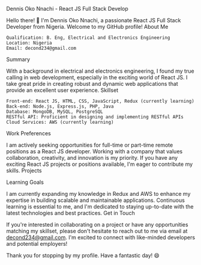 Dennis Oko Nnachi - React JS Full Stack Develop

Hello there! 👋 I'm Dennis Oko Nnachi, a passionate React JS Full Stack Developer from Nigeria. Welcome to my GitHub profile!
About Me

    Qualification: B. Eng, Electrical and Electronics Engineering
    Location: Nigeria
    Email: decond234@gmail.com

Summary

With a background in electrical and electronics engineering, I found my true calling in web development, especially in the exciting world of React JS. I take great pride in creating robust and dynamic web applications that provide an excellent user experience.
Skillset

    Front-end: React JS, HTML, CSS, JavaScript, Redux (currently learning)
    Back-end: Node.js, Express.js, PHP, Java
    Database: MongoDB, MySQL, PostgreSQL
    RESTful API: Proficient in designing and implementing RESTful APIs
    Cloud Services: AWS (currently learning)

Work Preferences

I am actively seeking opportunities for full-time or part-time remote positions as a React JS developer. Working with a company that values collaboration, creativity, and innovation is my priority. If you have any exciting React JS projects or positions available, I'm eager to contribute my skills.
Projects



Learning Goals

I am currently expanding my knowledge in Redux and AWS to enhance my expertise in building scalable and maintainable applications. Continuous learning is essential to me, and I'm dedicated to staying up-to-date with the latest technologies and best practices.
Get in Touch

If you're interested in collaborating on a project or have any opportunities matching my skillset, please don't hesitate to reach out to me via email at decond234@gmail.com. I'm excited to connect with like-minded developers and potential employers!

Thank you for stopping by my profile. Have a fantastic day! 😄

